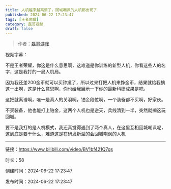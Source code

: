 ```yaml
---
title: 人机越来越离谱了，回城嘲讽的人机都出现了
published: 2024-06-22 17:23:47
tags: [王者荣耀]
category: 磊哥视频
draft: false
---
```



> 作者：[磊哥游戏](https://space.bilibili.com/268941858)

视频字幕：

不是王者荣耀，你这是什么意思啊，这难道是你训练的新型人机，你看这些人的名字，这是我打的一局人机局。

因为我还差200金币就可以买钟馗了，所以过来打把人机来挣金币，结果就给我搞这一出啊，这是什么意思啊，你也给我展示一下你的最新科研成果是吧。

这把就离谱啊，唯一是真人的关羽啊，铂金段位啊，一个装备都不买啊，好家伙。

不买装备，他也能打上铂金，这两个人机也是逆天，兵线清到一半，突然就搁这玩回城。

要不是我打的是人机模式，我还真觉得遇到了两个真人，在这里互相回城嘲讽呢，这到底是要干什么，难道这是在研发新型的会回城嘲讽的人机

---

链接：https://www.bilibili.com/video/BV1bf421Q7gs

时长：58

创建时间：2024-06-22 17:23:47

发布时间：2024-06-22 17:23:47
